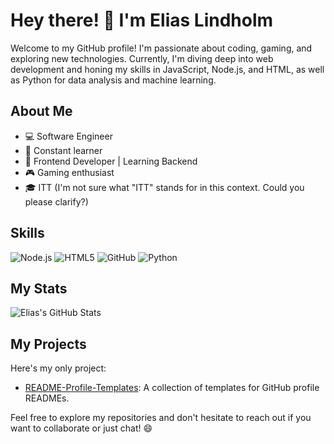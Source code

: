 # Hey there! 👋 I'm Elias Lindholm

Welcome to my GitHub profile! I'm passionate about coding, gaming, and exploring new technologies. Currently, I'm diving deep into web development and honing my skills in JavaScript, Node.js, and HTML, as well as Python for data analysis and machine learning.

## About Me

- 💻 Software Engineer
- 🌱 Constant learner
- 🚀 Frontend Developer | Learning Backend
- 🎮 Gaming enthusiast
- 🎓 ITT (I'm not sure what "ITT" stands for in this context. Could you please clarify?)

## Skills

![Node.js](https://img.shields.io/badge/-Node.js-339933?style=flat&logo=node.js&logoColor=white)
![HTML5](https://img.shields.io/badge/-HTML5-E34F26?style=flat&logo=html5&logoColor=white)
![GitHub](https://img.shields.io/badge/-GitHub-181717?style=flat&logo=github&logoColor=white)
![Python](https://img.shields.io/badge/-Python-3776AB?style=flat&logo=python&logoColor=white)

## My Stats

![Elias's GitHub Stats](https://github-readme-stats.vercel.app/api?username=Elias-Lindholm&show_icons=true&theme=radical)

## My Projects

Here's my only project:

- [README-Profile-Templates](https://github.com/Elias-Lindholm/README-Profile-Templates): A collection of templates for GitHub profile READMEs.

Feel free to explore my repositories and don't hesitate to reach out if you want to collaborate or just chat! 😄

